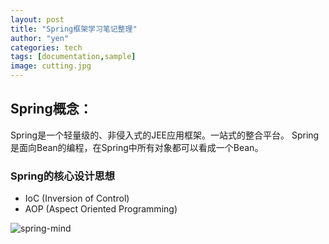 ```yaml
---
layout: post
title: "Spring框架学习笔记整理"
author: "yen"
categories: tech
tags: [documentation,sample]
image: cutting.jpg
---
```

## Spring概念：  
 Spring是一个轻量级的、非侵入式的JEE应用框架。一站式的整合平台。
 Spring是面向Bean的编程，在Spring中所有对象都可以看成一个Bean。

### Spring的核心设计思想
- IoC (Inversion of Control)
- AOP (Aspect  Oriented Programming)  

![spring-mind](http://p6ch8daxu.bkt.clouddn.com/18-3-29/48973103.jpg)
